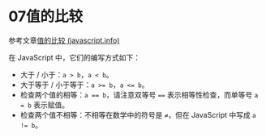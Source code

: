 # 07值的比较

参考文章[值的比较 (javascript.info)](https://zh.javascript.info/comparison)



在 JavaScript 中，它们的编写方式如下：

- 大于 / 小于：`a > b`，`a < b`。
- 大于等于 / 小于等于：`a >= b`，`a <= b`。
- 检查两个值的相等：`a == b`，请注意双等号 `==` 表示相等性检查，而单等号 `a = b` 表示赋值。
- 检查两个值不相等：不相等在数学中的符号是 `≠`，但在 JavaScript 中写成 `a != b`。

